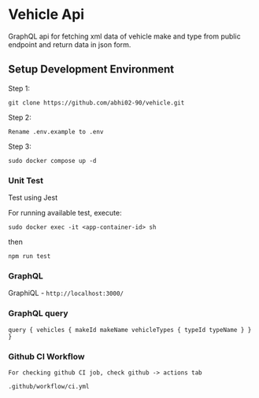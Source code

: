# Vehicle Api

GraphQL api for fetching xml data of vehicle make and type from public endpoint and return data in json form. 

## Setup Development Environment

Step 1:

```
git clone https://github.com/abhi02-90/vehicle.git
```
Step 2:

`Rename .env.example to .env`

Step 3:

```
sudo docker compose up -d
```
### Unit Test

Test using Jest

For running available test, execute:

```
sudo docker exec -it <app-container-id> sh
```

then

```
npm run test
```

### GraphQL

GraphiQL - `http://localhost:3000/`


### GraphQL query

`query {
   vehicles {
     makeId
     makeName
     vehicleTypes {
       typeId
       typeName
     }
   }
 }`

### Github CI Workflow

`For checking github CI job, check github -> actions tab` 

`.github/workflow/ci.yml`
     

